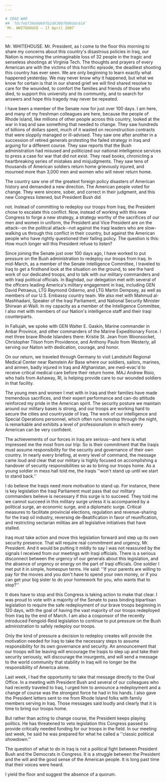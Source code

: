 ```yaml
---
---

# IRAQ WAR
## `7dcfebf38e0069fb2d6308f006ddc614`
`Mr. WHITEHOUSE — 17 April 2007`

---
```



Mr. WHITEHOUSE. Mr. President, as I come to the floor this morning to 
share my concerns about this country's disastrous policies in Iraq, our 
Nation is mourning the unimaginable loss of 32 people in the tragic and 
senseless shootings at Virginia Tech. The thoughts and prayers of every 
American are with the victims of this horrific episode, the deadliest 
shooting this country has ever seen. We are only beginning to learn 
exactly what happened yesterday. We may never know why it happened, but 
what we know for certain is that in our shared grief we will find 
shared resolve to care for the wounded, to comfort the families and 
friends of those who died, to support this university and its 
community, and to search for answers and hope this tragedy may never be 
repeated.

I have been a member of the Senate now for just over 100 days. I am 
here, and many of my freshman colleagues are here, because the people 
of Rhode Island, like millions of other people across this country, 
looked at the war in Iraq and saw something that needed to change. They 
saw hundreds of billions of dollars spent, much of it wasted on 
reconstruction contracts that were sloppily managed or ill-advised. 
They saw one after another in a succession of retired generals 
protesting the failed strategy in Iraq and arguing for a different 
course. They saw reports that the Bush administration had misused and 
politicized our national intelligence services to press a case for war 
that did not exist. They read books, chronicling a heartbreaking series 
of mistakes and misjudgments. They saw tens of thousands of American 
soldiers return home grievously injured, and mourned more than 3,000 
men and women who will never return home.

The country saw one of the greatest foreign policy disasters of 
American history and demanded a new direction. The American people 
voted for change. They were sincere, sober, and correct in their 
judgment, and this new Congress listened, but President Bush did


not. Instead of committing to redeploy our troops from Iraq, the 
President chose to escalate this conflict. Now, instead of working with 
this new Congress to forge a new strategy, a strategy worthy of the 
sacrifices of our men and women in uniform, the President and Vice 
President are on the attack--on the political attack--not against the 
Iraqi leaders who are slow-walking us through this conflict in their 
country, but against the American people who have rightly questioned 
their failing policy. The question is this: How much longer will this 
President refuse to listen?

Since joining the Senate just over 100 days ago, I have worked to put 
pressure on the Bush administration to redeploy our troops from Iraq. 
In mid-March, as a member of the Senate Intelligence Committee, I 
traveled to Iraq to get a firsthand look at the situation on the 
ground, to see the hard work of our dedicated troops, and to talk with 
our military commanders and with Iraqi political officials. In Baghdad, 
our delegation met with several of the officers leading America's 
military engagement in Iraq, including GEN David Petraeus, LTG Raymond 
Odierno, and LTG Martin Dempsey, as well as members of our U.S. Embassy 
country team. We also met with Mahmud al-Mashhadani, Speaker of the 
Iraqi Parliament, and National Security Minister Shirwan al-Waili. In 
my capacity as a member of the Intelligence Committee, I also met with 
members of our Nation's intelligence staff and their Iraqi 
counterparts.

In Fallujah, we spoke with GEN Walter E. Gaskin, Marine commander in 
Anbar Province, and other commanders of the Marine Expeditionary Force. 
I met three brave Rhode Islanders there: Kristie St. Jean from 
Woonsocket, Christopher Tilson from Providence, and Anthony Paulo from 
Westerly, all serving our Nation with dedication, courage, and honor.

On our return, we traveled through Germany to visit Landstuhl 
Regional Medical Center near Ramstein Air Base where our soldiers, 
sailors, marines, and airmen, badly injured in Iraq and Afghanistan, 
are med-evac'd to receive critical medical care before their return 
home. MAJ Andrew Risio, who hails from Ashaway, RI, is helping provide 
care to our wounded soldiers in that facility.

The young men and women I met with in Iraq and their families have 
made tremendous sacrifices, and their expert performance and can-do 
attitude reinforced my pride in the American spirit. The security 
posture we maintain around our military bases is strong, and our troops 
are working hard to secure the cities and countryside of Iraq. The work 
of our intelligence and Special Operations personnel, which often runs 
nonstop through the night, is remarkable and exhibits a level of 
professionalism in which every American can be very confident.

The achievements of our forces in Iraq are serious--and here is what 
impressed me the most from our trip: So is their commitment that the 
Iraqis must assume responsibility for the security and governance of 
their own country. In nearly every briefing, at every level of command, 
the message came loud and clear that our military is highly focused on 
accomplishing a handover of security responsibilities so as to bring 
our troops home. As a young soldier in mess hall told me, the Iraqis 
''won't stand up until we start to stand back.''

I do believe the Iraqis need more motivation to stand up. For 
instance, there is key legislation the Iraqi Parliament must pass that 
our military commanders believe is necessary if this surge is to 
succeed. They told me we cannot succeed in this military surge unless 
it is accompanied by a political surge, an economic surge, and a 
diplomatic surge. Critical measures to facilitate provincial elections, 
regulation and revenue-sharing for the Iraqi oil industry, reversing 
de-Beatification in favor of reunification, and restricting sectarian 
militias are all legislative initiatives that have stalled.

Iraq must take action and move this legislation forward and step up 
its own security presence. That will require real commitment and 
urgency, Mr. President. And it would be putting it mildly to say I was 
not reassured by the signals I received from our meetings with Iraqi 
officials. There is a serious disconnect between the urgency of our 
generals about this legislation, and the absence of urgency or energy 
on the part of Iraqi officials. One soldier I met put it in simple, 
homespun terms. He said: ''If your parents are willing to pay for the 
movies and you don't have to spend your own money, or if you can get 
your big sister to do your homework for you, who wants that to stop?''

It does have to stop and this Congress is taking action to make that 
clear. I was proud to vote with a majority of the Senate to pass 
binding bipartisan legislation to require the safe redeployment of our 
brave troops beginning in 120 days, with the goal of having the vast 
majority of our troops redeployed from Iraq by the end of March. I am 
also a cosponsor of the recently introduced Feingold-Reid legislation 
to continue to put pressure on the Bush administration to safely 
redeploy our troops.

Only the kind of pressure a decision to redeploy creates will provide 
the motivation needed for Iraq to take the necessary steps to assume 
responsibility for its own governance and security. An announcement 
that our troops will be leaving will encourage the Iraqis to step up 
and take their security seriously, will discourage the insurgents, and 
will send a message to the world community that stability in Iraq will 
no longer be the responsibility of America alone.

Last week, I had the opportunity to take that message directly to the 
Oval Office. In a meeting with President Bush and several of our 
colleagues who had recently traveled to Iraq, I urged him to announce a 
redeployment and a change of course was the strongest force he had in 
his hands. I also gave the President letters sent to me from Rhode 
Island folks with family members serving in Iraq. Those messages said 
loudly and clearly that it is time to bring our troops home.

But rather than acting to change course, the President keeps playing 
politics. He has threatened to veto legislation this Congress passed to 
provide critically needed funding for our troops in the field. In our 
meeting last week, he said he was prepared for what he called a 
''classic political showdown.''

The question of what to do in Iraq is not a political fight between 
President Bush and the Democrats in Congress. It is a struggle between 
the President and the will and the good sense of the American people. 
It is long past time that their voices were heard.

I yield the floor and suggest the absence of a quorum.